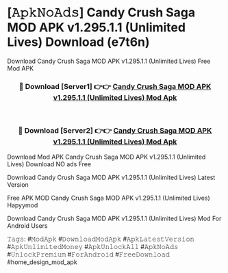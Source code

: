 # [𝙰𝚙𝚔𝙽𝚘𝙰𝚍𝚜] Candy Crush Saga MOD APK v1.295.1.1 (Unlimited Lives) Download (e7t6n)
Download Candy Crush Saga MOD APK v1.295.1.1 (Unlimited Lives) Free Mod APK

<div align="center">
<h3>🔴 Download [Server1] 👉👉 <a href="https://apkcomod.com?title=Candy_Crush_Saga_MOD_APK_v1.295.1.1_(Unlimited_Lives)">Candy Crush Saga MOD APK v1.295.1.1 (Unlimited Lives) Mod Apk</a></h3><br>

<h3>🔴 Download [Server2] 👉👉 <a href="https://apkcomod.com?title=Candy_Crush_Saga_MOD_APK_v1.295.1.1_(Unlimited_Lives)">Candy Crush Saga MOD APK v1.295.1.1 (Unlimited Lives) Mod Apk</a></h3>
</div>


 Download Mod APK Candy Crush Saga MOD APK v1.295.1.1 (Unlimited Lives) Download NO ads Free

Download Candy Crush Saga MOD APK v1.295.1.1 (Unlimited Lives) Latest Version

Free APK MOD Candy Crush Saga MOD APK v1.295.1.1 (Unlimited Lives) Hapyymod

Download Candy Crush Saga MOD APK v1.295.1.1 (Unlimited Lives) Mod For Android Users

𝚃𝚊𝚐𝚜: #𝙼𝚘𝚍𝙰𝚙𝚔 #𝙳𝚘𝚠𝚗𝚕𝚘𝚊𝚍𝙼𝚘𝚍𝙰𝚙𝚔 #𝙰𝚙𝚔𝙻𝚊𝚝𝚎𝚜𝚝𝚅𝚎𝚛𝚜𝚒𝚘𝚗 #𝙰𝚙𝚔𝚄𝚗𝚕𝚒𝚖𝚒𝚝𝚎𝚍𝙼𝚘𝚗𝚎𝚢 #𝙰𝚙𝚔𝚄𝚗𝚕𝚘𝚌𝚔𝙰𝚕𝚕 #𝙰𝚙𝚔𝙽𝚘𝙰𝚍𝚜 #𝚄𝚗𝚕𝚘𝚌𝚔𝙿𝚛𝚎𝚖𝚒𝚞𝚖 #𝙵𝚘𝚛𝙰𝚗𝚍𝚛𝚘𝚒𝚍 #𝙵𝚛𝚎𝚎𝙳𝚘𝚠𝚗𝚕𝚘𝚊𝚍 #home_design_mod_apk